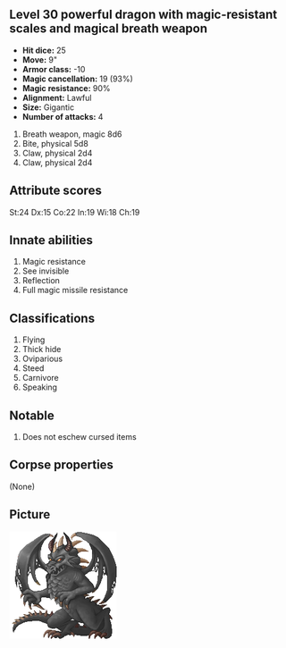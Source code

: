 ## Level 30 powerful dragon with magic-resistant scales and magical breath weapon

- **Hit dice:** 25
- **Move:** 9"
- **Armor class:** -10
- **Magic cancellation:** 19 (93%)
- **Magic resistance:** 90%
- **Alignment:** Lawful
- **Size:** Gigantic
- **Number of attacks:** 4
1. Breath weapon, magic 8d6
2. Bite, physical 5d8
3. Claw, physical 2d4
4. Claw, physical 2d4

## Attribute scores

St:24 Dx:15 Co:22 In:19 Wi:18 Ch:19

## Innate abilities

1. Magic resistance
2. See invisible
3. Reflection
4. Full magic missile resistance

## Classifications

1. Flying
2. Thick hide
3. Oviparious
4. Steed
5. Carnivore
6. Speaking

## Notable

1. Does not eschew cursed items

## Corpse properties

(None)

## Picture

![Ancient gray dragon](https://github.com/hyvanmielenpelit/GnollHackTileSet/blob/main/Monsters/ancient_gray_dragon/ancient_gray_dragon.png?raw=true)
